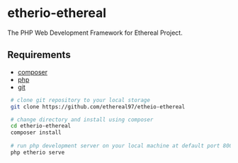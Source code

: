 # etherio-ethereal

The PHP Web Development Framework for Ethereal Project.

## Requirements

- [composer](https://getcomposer.org)
- [php](https://php.net)
- [git](https://git-scm.com)

```bash
 # clone git repository to your local storage
 git clone https://github.com/ethereal97/etheio-ethereal

 # change directory and install using composer
 cd etherio-ethereal
 composer install
 
 # run php development server on your local machine at default port 8000. 
 php etherio serve
```
